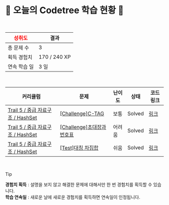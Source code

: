 # 🌲 오늘의 Codetree 학습 현황 🌲

<br />

| <span style="color:red;display:block;text-align:center;"> **성취도**</span> | 결과 |
|---|---|
| 총 문제 수 | 3 |
| 획득 경험치 | 170 / 240 XP |
| 연속 학습 일 | 3 일 |

<br />

|커리큘럼|문제|난이도|상태|코드 링크|
|---|---|---|---|---|
|[Trail 5 / 중급 자료구조 / HashSet](https://www.codetree.ai/trail-info/intermediate-mid/)|[[Challenge]C-TAG](https://www.codetree.ai/trails/complete/curated-cards/challenge-c-tag/)|보통|Solved|[링크](https://github.com/qmean/Algorithm_study/blob/main/250508/C-TAG/c-tag.java)|
|[Trail 5 / 중급 자료구조 / HashSet](https://www.codetree.ai/trail-info/intermediate-mid/)|[[Challenge]초대장과 번호표](https://www.codetree.ai/trails/complete/curated-cards/challenge-invitation-and-number-tag/)|어려움|Solved|[링크](https://github.com/qmean/Algorithm_study/blob/main/250508/%EC%B4%88%EB%8C%80%EC%9E%A5%EA%B3%BC%20%EB%B2%88%ED%98%B8%ED%91%9C/invitation-and-number-tag.java)|
|[Trail 5 / 중급 자료구조 / HashSet](https://www.codetree.ai/trail-info/intermediate-mid/)|[[Test]대칭 차집합](https://www.codetree.ai/trails/complete/curated-cards/test-symmetric-difference-set/)|쉬움|Solved|[링크](https://github.com/qmean/Algorithm_study/blob/main/250508/%EB%8C%80%EC%B9%AD%20%EC%B0%A8%EC%A7%91%ED%95%A9/symmetric-difference-set.java)|


<br />

> [!TIP]
> **경험치 획득** : 설명을 보지 않고 해결한 문제에 대해서만 한 번 경험치를 획득할 수 있습니다.  
> **학습 연속일** : 새로운 날에 새로운 경험치를 획득하면 연속일이 인정됩니다.

